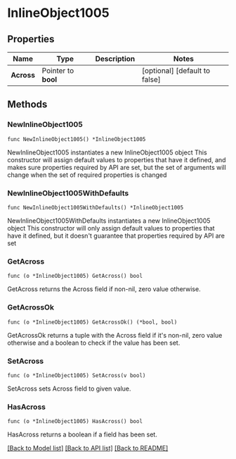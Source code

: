 # InlineObject1005

## Properties

Name | Type | Description | Notes
------------ | ------------- | ------------- | -------------
**Across** | Pointer to **bool** |  | [optional] [default to false]

## Methods

### NewInlineObject1005

`func NewInlineObject1005() *InlineObject1005`

NewInlineObject1005 instantiates a new InlineObject1005 object
This constructor will assign default values to properties that have it defined,
and makes sure properties required by API are set, but the set of arguments
will change when the set of required properties is changed

### NewInlineObject1005WithDefaults

`func NewInlineObject1005WithDefaults() *InlineObject1005`

NewInlineObject1005WithDefaults instantiates a new InlineObject1005 object
This constructor will only assign default values to properties that have it defined,
but it doesn't guarantee that properties required by API are set

### GetAcross

`func (o *InlineObject1005) GetAcross() bool`

GetAcross returns the Across field if non-nil, zero value otherwise.

### GetAcrossOk

`func (o *InlineObject1005) GetAcrossOk() (*bool, bool)`

GetAcrossOk returns a tuple with the Across field if it's non-nil, zero value otherwise
and a boolean to check if the value has been set.

### SetAcross

`func (o *InlineObject1005) SetAcross(v bool)`

SetAcross sets Across field to given value.

### HasAcross

`func (o *InlineObject1005) HasAcross() bool`

HasAcross returns a boolean if a field has been set.


[[Back to Model list]](../README.md#documentation-for-models) [[Back to API list]](../README.md#documentation-for-api-endpoints) [[Back to README]](../README.md)



